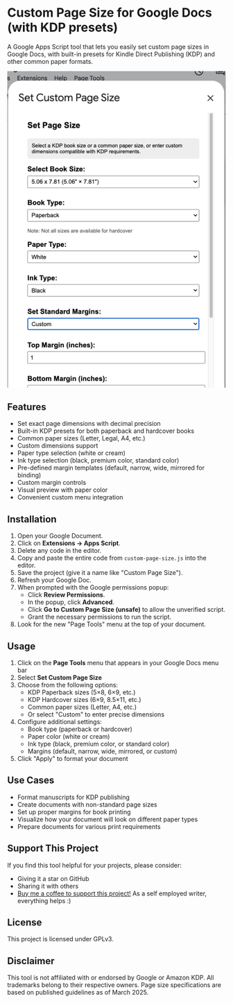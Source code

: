# Custom Page Size for Google Docs (with KDP presets)
A Google Apps Script tool that lets you easily set custom page sizes in Google Docs, with built-in presets for Kindle Direct Publishing (KDP) and other common paper formats.

![Screenshot of Custom Page Size Tool](./screenshot.png)

## Features
- Set exact page dimensions with decimal precision
- Built-in KDP presets for both paperback and hardcover books
- Common paper sizes (Letter, Legal, A4, etc.)
- Custom dimensions support
- Paper type selection (white or cream)
- Ink type selection (black, premium color, standard color)
- Pre-defined margin templates (default, narrow, wide, mirrored for binding)
- Custom margin controls
- Visual preview with paper color
- Convenient custom menu integration

## Installation
1. Open your Google Document.
2. Click on **Extensions → Apps Script**.
3. Delete any code in the editor.
4. Copy and paste the entire code from `custom-page-size.js` into the editor.
5. Save the project (give it a name like "Custom Page Size").
6. Refresh your Google Doc.
7. When prompted with the Google permissions popup:
   - Click **Review Permissions**.
   - In the popup, click **Advanced**.
   - Click **Go to Custom Page Size (unsafe)** to allow the unverified script.
   - Grant the necessary permissions to run the script.
8. Look for the new "Page Tools" menu at the top of your document.

## Usage
1. Click on the **Page Tools** menu that appears in your Google Docs menu bar
2. Select **Set Custom Page Size**
3. Choose from the following options:
   - KDP Paperback sizes (5×8, 6×9, etc.)
   - KDP Hardcover sizes (6×9, 8.5×11, etc.)
   - Common paper sizes (Letter, A4, etc.)
   - Or select "Custom" to enter precise dimensions
4. Configure additional settings:
   - Book type (paperback or hardcover)
   - Paper color (white or cream)
   - Ink type (black, premium color, or standard color)
   - Margins (default, narrow, wide, mirrored, or custom)
5. Click "Apply" to format your document

## Use Cases
- Format manuscripts for KDP publishing
- Create documents with non-standard page sizes
- Set up proper margins for book printing
- Visualize how your document will look on different paper types
- Prepare documents for various print requirements

## Support This Project
If you find this tool helpful for your projects, please consider:
- Giving it a star on GitHub
- Sharing it with others
- [Buy me a coffee to support this project!](https://ko-fi.com/animal__) As a self employed writer, everything helps :)

## License
This project is licensed under GPLv3.

## Disclaimer
This tool is not affiliated with or endorsed by Google or Amazon KDP. All trademarks belong to their respective owners. Page size specifications are based on published guidelines as of March 2025.
